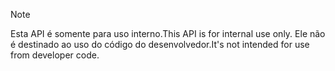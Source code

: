 
> [!NOTE] 
> <span data-ttu-id="6b2a2-101">Esta API é somente para uso interno.</span><span class="sxs-lookup"><span data-stu-id="6b2a2-101">This API is for internal use only.</span></span> <span data-ttu-id="6b2a2-102">Ele não é destinado ao uso do código do desenvolvedor.</span><span class="sxs-lookup"><span data-stu-id="6b2a2-102">It's not intended for use from developer code.</span></span>
